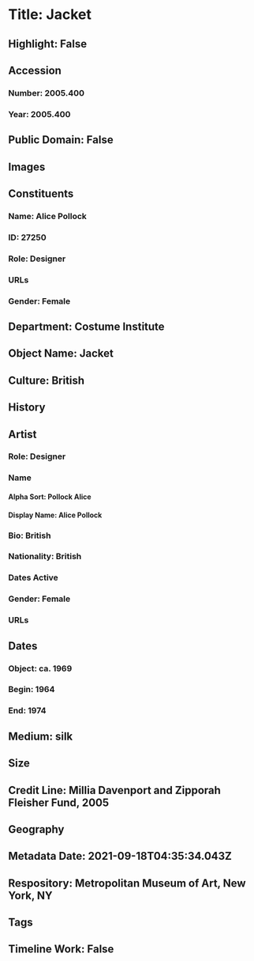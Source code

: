 # Title: Jacket
## Highlight: False
## Accession
### Number: 2005.400
### Year: 2005.400
## Public Domain: False
## Images
## Constituents
### Name: Alice Pollock
### ID: 27250
### Role: Designer
### URLs
### Gender: Female
## Department: Costume Institute
## Object Name: Jacket
## Culture: British
## History
## Artist
### Role: Designer
### Name
#### Alpha Sort: Pollock Alice
#### Display Name: Alice Pollock
### Bio: British
### Nationality: British
### Dates Active
### Gender: Female
### URLs
## Dates
### Object: ca. 1969
### Begin: 1964
### End: 1974
## Medium: silk
## Size
## Credit Line: Millia Davenport and Zipporah Fleisher Fund, 2005
## Geography
## Metadata Date: 2021-09-18T04:35:34.043Z
## Respository: Metropolitan Museum of Art, New York, NY
## Tags
## Timeline Work: False